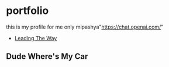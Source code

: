 # portfolio
this is my profile for me only
mipashya"https://chat.openai.com/"



<span id="85af93540870"></span>
<!-- The above is rendered to the below -->
<span id="user-content-85af93540870"></span>

<!-- So when you do something like the below -->

* [Leading The Way](#85af93540870)

<!-- Filler Code Goes Here -->

## <span id="85af93540870"></span>Dude Where's My Car
